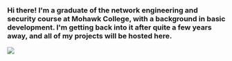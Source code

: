 ### Hi there! I'm a graduate of the network engineering and security course at Mohawk College, with a background in basic development. I'm getting back into it after quite a few years away, and all of my projects will be hosted here.

<a href="#">
  <img align="center" src="https://github-readme-stats.vercel.app/api/top-langs/?username=Gediren&layout=compact&count_private=true" />
</a>